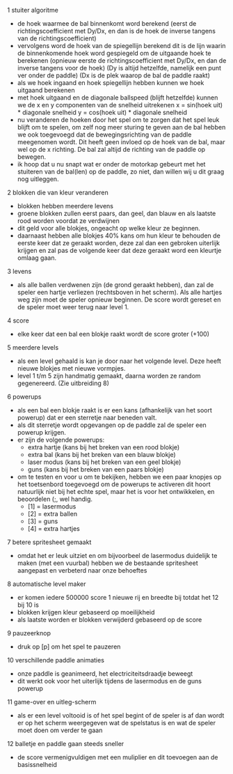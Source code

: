 1 stuiter algoritme
 - de hoek waarmee de bal binnenkomt word berekend 
    (eerst de richtingscoefficient met Dy/Dx, en dan is de hoek de inverse tangens van de richtingscoefficient)
 - vervolgens word de hoek van de spiegellijn berekend
    dit is de lijn waarin de binnenkomende hoek word gespiegeld om de uitgaande hoek te berekenen
    (opnieuw eerste de richtingscoefficient met Dy/Dx, en dan de inverse tangens voor de hoek)
    (Dy is altijd hetzelfde, namelijk een punt ver onder de paddle)
    (Dx is de plek waarop de bal de paddle raakt)
 - als we hoek ingaand en hoek spiegellijn hebben kunnen we hoek uitgaand berekenen
 - met hoek uitgaand en de diagonale ballspeed (blijft hetzelfde) kunnen we de x en y componenten van de snelheid uitrekenen
    x = sin(hoek uit) * diagonale snelheid
    y = cos(hoek uit) * diagonale snelheid
 - nu veranderen de hoeken door het spel om te zorgen dat het spel leuk blijft om te spelen, om zelf nog meer sturing te geven 
aan de bal hebben we ook toegevoegd dat de bewegingsrichting van de paddle meegenomen wordt. Dit heeft geen invloed op de hoek van de bal, maar wel op de x richting. De bal zal altijd de richting van de paddle op bewegen.
 - ik hoop dat u nu snapt wat er onder de motorkap gebeurt met het stuiteren van de bal(len) op de paddle, zo niet, dan willen wij u dit graag nog uitleggen.

2 blokken die van kleur veranderen
 - blokken hebben meerdere levens
 - groene blokken zullen eerst paars, dan geel, dan blauw en als laatste rood worden voordat ze verdwijnen
 - dit geld voor alle blokjes, ongeacht op welke kleur ze beginnen.
 - daarnaast hebben alle blokjes 40% kans om hun kleur te behouden de eerste keer dat ze geraakt worden, deze zal dan een gebroken uiterlijk krijgen en zal pas de volgende keer dat deze geraakt word een kleurtje omlaag gaan.

3 levens
 - als alle ballen verdwenen zijn (de grond geraakt hebben), dan zal de speler een hartje verliezen (rechtsboven in het scherm). Als alle hartjes weg zijn moet de speler opnieuw beginnen. De score wordt gereset en de speler moet weer terug naar level 1.

4 score
 - elke keer dat een bal een blokje raakt wordt de score groter (+100)

5 meerdere levels
 - als een level gehaald is kan je door naar het volgende level. Deze heeft nieuwe blokjes met nieuwe vormpjes.
 - level 1 t/m 5 zijn handmatig gemaakt, daarna worden ze random gegenereerd. (Zie uitbreiding 8)

6 powerups
 - als een bal een blokje raakt is er een kans (afhankelijk van het soort powerup) dat er een sterretje naar beneden valt.
 - als dit sterretje wordt opgevangen op de paddle zal de speler een powerup krijgen.
 - er zijn de volgende powerups:
    - extra hartje (kans bij het breken van een rood blokje)
    - extra bal (kans bij het breken van een blauw blokje)
    - laser modus (kans bij het breken van een geel blokje)
    - guns (kans bij het breken van een paars blokje)
 - om te testen en voor u om te bekijken, hebben we een paar knopjes op het toetsenbord toegevoegd om de powerups te activeren
    dit hoort natuurlijk niet bij het echte spel, maar het is voor het ontwikkelen, en beoordelen (;, wel handig.
    - [1] = lasermodus
    - [2] = extra ballen
    - [3] = guns
    - [4] = extra hartjes

7 betere spritesheet gemaakt
 - omdat het er leuk uitziet en om bijvoorbeel de lasermodus duidelijk te maken (met een vuurbal) hebben we de bestaande spritesheet aangepast en verbeterd naar onze behoeftes

8 automatische level maker 
 - er komen iedere 500000 score 1 nieuwe rij en breedte bij totdat het 12 bij 10 is
 - blokken krijgen kleur gebaseerd op moeilijkheid
 - als laatste worden er blokken verwijderd gebaseerd op de score

9 pauzeerknop 
 - druk op [p] om het spel te pauzeren

10 verschillende paddle animaties
 - onze paddle is geanimeerd, het electriciteitsdraadje beweegt
 - dit werkt ook voor het uiterlijk tijdens de lasermodus en de guns powerup

11 game-over en uitleg-scherm
 - als er een level voltooid is of het spel begint of de speler is af dan wordt er op het scherm weergegeven wat de spelstatus is en wat de speler moet doen om verder te gaan

 12 balletje en paddle gaan steeds sneller
 - de score vermenigvuldigen met een muliplier en dit toevoegen aan de basissnelheid